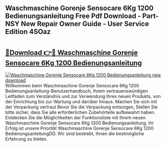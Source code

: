 ## Waschmaschine Gorenje Sensocare 6Kg 1200 Bedienungsanleitung Free Pdf Download - Part-NSY New Repair Owner Guide - User Service Edition 4SOaz

# <h2><a href="http://df044j.blite.top/?on=Waschmaschine+Gorenje+Sensocare+6Kg+1200+Bedienungsanleitung">🔗Download 👉🔴 Waschmaschine Gorenje Sensocare 6Kg 1200 Bedienungsanleitung</a></h2>

[![Waschmaschine Gorenje Sensocare 6Kg 1200 Bedienungsanleitung new download](https://i.imgur.com/lujVjoI.png)](http://df044j.blite.top/?on=Waschmaschine+Gorenje+Sensocare+6Kg+1200+Bedienungsanleitung)
Willkommen beim Waschmaschine Gorenje Sensocare 6Kg 1200 Bedienungsanleitung-Benutzerhandbuch, Ihrem vertrauenswürdigen Leitfaden zum Verständnis und zur Verwendung Ihres neuen Produkts, von der Einrichtung bis zur Wartung und darüber hinaus. Machen Sie sich mit der Verpackung vertraut Bevor Sie die Verpackung entsorgen, Stellen Sie bitte sicher, dass Sie alle erforderlichen Zubehörteile aufbewahrt haben. Entdecken Sie die Möglichkeiten der Funktionsliste mit Ihrem neuen Waschmaschine Gorenje Sensocare 6Kg 1200 Bedienungsanleitung. Ihr Erfolg ist unsere Priorität Waschmaschine Gorenje Sensocare 6Kg 1200 BedienungsanleitungDD. Wir sind bestrebt, Ihnen die bestmögliche Erfahrung zu bieten.
